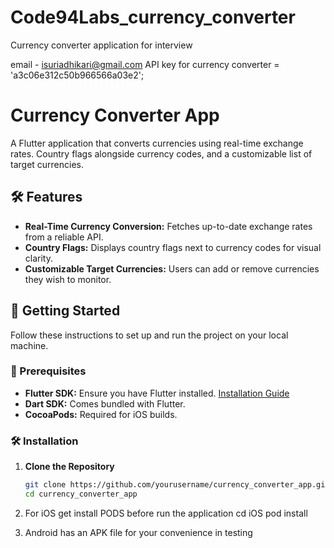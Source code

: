 # Code94Labs_currency_converter
Currency converter application for interview


email - isuriadhikari@gmail.com
 API key for currency converter = 'a3c06e312c50b966566a03e2';



# Currency Converter App


A Flutter application that converts currencies using real-time exchange rates. Country flags alongside currency codes, and a customizable list of target currencies.

## 🛠️ Features

- **Real-Time Currency Conversion:** Fetches up-to-date exchange rates from a reliable API.
- **Country Flags:** Displays country flags next to currency codes for visual clarity.
- **Customizable Target Currencies:** Users can add or remove currencies they wish to monitor.



## 📝 Getting Started

Follow these instructions to set up and run the project on your local machine.

### 🎯 Prerequisites

- **Flutter SDK:** Ensure you have Flutter installed. [Installation Guide](https://flutter.dev/docs/get-started/install)
- **Dart SDK:** Comes bundled with Flutter.
- **CocoaPods:** Required for iOS builds.

### 🛠️ Installation

1. **Clone the Repository**

   ```bash
   git clone https://github.com/yourusername/currency_converter_app.git
   cd currency_converter_app

2. For iOS get install  PODS before run the application
   cd iOS
   pod install

3. Android has an APK file for your convenience in testing